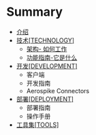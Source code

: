 # Summary

* [介绍](README.md)
* [技术[TECHNOLOGY]](teschenology/ji_672f5b_technology_].md)
   * [架构- 如何工作](teschenology/architecture/jia_6784-_ru_he_gong_zuo.md)
   * [功能指南-它是什么](teschenology/feature/gong_neng_zhi_5357-_ta_shi_shi_yao.md)
* [开发[DEVELOPMENT]](devlopment/kai_53d15b_development_].md)
   * 客户端
   * 开发指南
   * Aerospike Connectors
* [部署[DEPLOYMENT]](deployment/bu_7f725b_deployment_].md)
   * 部署指南
   * 操作手册
* [工具集[TOOLS]](tools/gong_ju_96c65b_tools_].md)

